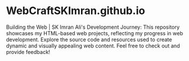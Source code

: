 # WebCraftSKImran.github.io
Building the Web | SK Imran Ali's Development Journey: This repository showcases my HTML-based web projects, reflecting my progress in web development. Explore the source code and resources used to create dynamic and visually appealing web content. Feel free to check out and provide feedback!
